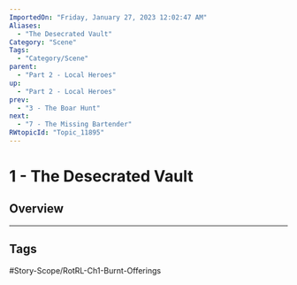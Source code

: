 ```yaml
---
ImportedOn: "Friday, January 27, 2023 12:02:47 AM"
Aliases:
  - "The Desecrated Vault"
Category: "Scene"
Tags:
  - "Category/Scene"
parent:
  - "Part 2 - Local Heroes"
up:
  - "Part 2 - Local Heroes"
prev:
  - "3 - The Boar Hunt"
next:
  - "7 - The Missing Bartender"
RWtopicId: "Topic_11895"
---
```

# 1 - The Desecrated Vault
## Overview

---
## Tags
#Story-Scope/RotRL-Ch1-Burnt-Offerings

